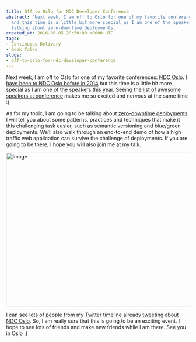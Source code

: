 ```yaml
---
title: Off to Oslo for NDC Developer Conference
abstract: 'Next week, I am off to Oslo for one of my favorite conferences: NDC Oslo
  and this time is a little bit more special as I am one of the speakers this year,
  talking about zero-downtime deployments.'
created_at: 2016-06-05 20:50:00 +0000 UTC
tags:
- Continuous Delivery
- Geek Talks
slugs:
- off-to-oslo-for-ndc-developer-conference
---
```


<p>Next week, I am off to Oslo for one of my favorite conferences: <a href="http://ndcoslo.com/">NDC Oslo</a>. <a href="http://www.tugberkugurlu.com/archive/ndc-oslo-2014-bullet-points">I have been to NDC Oslo before in 2014</a> but this time is a little bit more special as I am <a href="http://ndcoslo.com/speaker/tugberk-ugurlu/">one of the speakers this year</a>. Seeing the <a href="http://ndcoslo.com/speakers/">list of awesome speakers at conference</a> makes me so excited and nervous at the same time :)</p> <p>As for my topic, I am going to be talking about <a href="http://ndcoslo.com/talk/getting-into-the-zero-downtime-deployment-world/">zero-downtime deployments</a>. I will tell you about some patterns, practices and techniques that make it this challenging task easier, such as semantic versioning and blue/green deployments. We’ll also walk through an end-to-end demo of how a high traffic web application can survive the challenge of deployments. If you are going to be there, I hope you will also join me at my talk. </p> <p><a href="https://tugberkugurlu.blob.core.windows.net/bloggyimages/78284f34-a517-4221-a6f3-af35b8000e2a.png"><img title="image" style="border-top: 0px; border-right: 0px; background-image: none; border-bottom: 0px; padding-top: 0px; padding-left: 0px; border-left: 0px; display: inline; padding-right: 0px" border="0" alt="image" src="https://tugberkugurlu.blob.core.windows.net/bloggyimages/bddd5a7e-5424-4ede-804f-e0b9a0150439.png" width="644" height="421"></a></p> <p>I can see <a href="https://twitter.com/search?q=%23ndcoslo&amp;src=tyah">lots of people from my Twitter timeline already tweeting about NDC Oslo</a>. So, I am really sure that this is going to be an exciting event. I hope to see lots of friends and make new friends while I am there. See you in Oslo :)</p>  